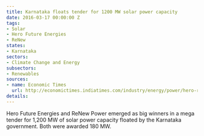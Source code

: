 ```yaml
---
title: Karnataka floats tender for 1200 MW solar power capacity
date: 2016-03-17 00:00:00 Z
tags:
- Solar
- Hero Future Energies
- ReNew
states:
- Karnataka
sectors:
- Climate Change and Energy
subsectors:
- Renewables
sources:
- name: Economic Times
  url: http://economictimes.indiatimes.com/industry/energy/power/hero-renew-big-winners-in-karnataka-solar-power-tender/articleshow/51296513.cms
details: 
---
```


Hero Future Energies and ReNew Power emerged as big winners in a mega tender for 1,200 MW of solar power capacity floated by the Karnataka government. Both were awarded 180 MW.
